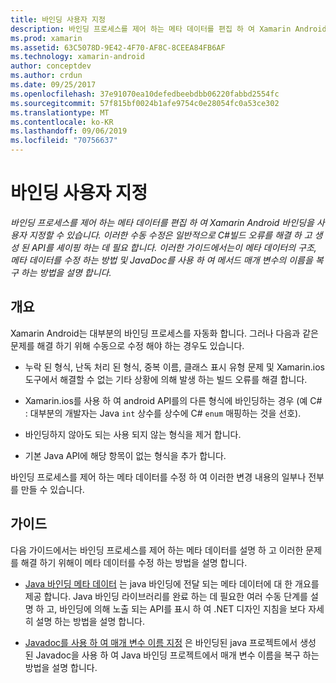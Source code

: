 ```yaml
---
title: 바인딩 사용자 지정
description: 바인딩 프로세스를 제어 하는 메타 데이터를 편집 하 여 Xamarin Android 바인딩을 사용자 지정할 수 있습니다. 이러한 수동 수정은 일반적으로 C#빌드 오류를 해결 하 고 생성 된 API를 셰이핑 하는 데 필요 합니다. 이러한 가이드에서는이 메타 데이터의 구조, 메타 데이터를 수정 하는 방법 및 JavaDoc를 사용 하 여 메서드 매개 변수의 이름을 복구 하는 방법을 설명 합니다.
ms.prod: xamarin
ms.assetid: 63C5078D-9E42-4F70-AF8C-8CEEA84FB6AF
ms.technology: xamarin-android
author: conceptdev
ms.author: crdun
ms.date: 09/25/2017
ms.openlocfilehash: 37e91070ea10defedbeebdbb06220fabbd2554fc
ms.sourcegitcommit: 57f815bf0024b1afe9754c0e28054fc0a53ce302
ms.translationtype: MT
ms.contentlocale: ko-KR
ms.lasthandoff: 09/06/2019
ms.locfileid: "70756637"
---
```

# <a name="customizing-bindings"></a>바인딩 사용자 지정

_바인딩 프로세스를 제어 하는 메타 데이터를 편집 하 여 Xamarin Android 바인딩을 사용자 지정할 수 있습니다. 이러한 수동 수정은 일반적으로 C#빌드 오류를 해결 하 고 생성 된 API를 셰이핑 하는 데 필요 합니다. 이러한 가이드에서는이 메타 데이터의 구조, 메타 데이터를 수정 하는 방법 및 JavaDoc를 사용 하 여 메서드 매개 변수의 이름을 복구 하는 방법을 설명 합니다._

## <a name="overview"></a>개요

Xamarin Android는 대부분의 바인딩 프로세스를 자동화 합니다. 그러나 다음과 같은 문제를 해결 하기 위해 수동으로 수정 해야 하는 경우도 있습니다.

- 누락 된 형식, 난독 처리 된 형식, 중복 이름, 클래스 표시 유형 문제 및 Xamarin.ios 도구에서 해결할 수 없는 기타 상황에 의해 발생 하는 빌드 오류를 해결 합니다. 

- Xamarin.ios를 사용 하 여 android API를의 다른 형식에 바인딩하는 경우 (예 C# : 대부분의 개발자는 Java `int` 상수를 상수에 C# `enum` 매핑하는 것을 선호).

- 바인딩하지 않아도 되는 사용 되지 않는 형식을 제거 합니다. 

- 기본 Java API에 해당 항목이 없는 형식을 추가 합니다. 

바인딩 프로세스를 제어 하는 메타 데이터를 수정 하 여 이러한 변경 내용의 일부나 전부를 만들 수 있습니다.

## <a name="guides"></a>가이드

다음 가이드에서는 바인딩 프로세스를 제어 하는 메타 데이터를 설명 하 고 이러한 문제를 해결 하기 위해이 메타 데이터를 수정 하는 방법을 설명 합니다.

- [Java 바인딩 메타 데이터](~/android/platform/binding-java-library/customizing-bindings/java-bindings-metadata.md) 는 java 바인딩에 전달 되는 메타 데이터에 대 한 개요를 제공 합니다.
    Java 바인딩 라이브러리를 완료 하는 데 필요한 여러 수동 단계를 설명 하 고, 바인딩에 의해 노출 되는 API를 표시 하 여 .NET 디자인 지침을 보다 자세히 설명 하는 방법을 설명 합니다.

- [Javadoc를 사용 하 여 매개 변수 이름 지정](~/android/platform/binding-java-library/customizing-bindings/naming-parameters-with-javadoc.md) 은 바인딩된 java 프로젝트에서 생성 된 Javadoc을 사용 하 여 Java 바인딩 프로젝트에서 매개 변수 이름을 복구 하는 방법을 설명 합니다.
